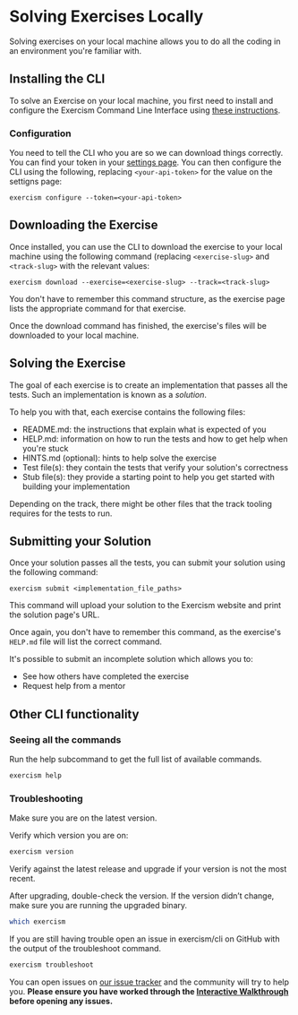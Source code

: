 # Solving Exercises Locally

Solving exercises on your local machine allows you to do all the coding in an environment you're familiar with.

## Installing the CLI

To solve an Exercise on your local machine, you first need to install and configure the Exercism Command Line Interface using [these instructions](https://exercism.io/cli).

### Configuration

You need to tell the CLI who you are so we can download things correctly.
You can find your token in your [settings page](/settings/api_cli).
You can then configure the CLI using the following, replacing `<your-api-token>` for the value on the settigns page:

```
exercism configure --token=<your-api-token>
```

## Downloading the Exercise

Once installed, you can use the CLI to download the exercise to your local machine using the following command (replacing `<exercise-slug>` and `<track-slug>` with the relevant values:

```
exercism download --exercise=<exercise-slug> --track=<track-slug>
```

You don't have to remember this command structure, as the exercise page lists the appropriate command for that exercise.

Once the download command has finished, the exercise's files will be downloaded to your local machine.

## Solving the Exercise

The goal of each exercise is to create an implementation that passes all the tests.
Such an implementation is known as a _solution_.

To help you with that, each exercise contains the following files:

- README.md: the instructions that explain what is expected of you
- HELP.md: information on how to run the tests and how to get help when you're stuck
- HINTS.md (optional): hints to help solve the exercise
- Test file(s): they contain the tests that verify your solution's correctness
- Stub file(s): they provide a starting point to help you get started with building your implementation

Depending on the track, there might be other files that the track tooling requires for the tests to run.

## Submitting your Solution

Once your solution passes all the tests, you can submit your solution using the following command:

```
exercism submit <implementation_file_paths>
```

This command will upload your solution to the Exercism website and print the solution page's URL.

Once again, you don't have to remember this command, as the exercise's `HELP.md` file will list the correct command.

It's possible to submit an incomplete solution which allows you to:

- See how others have completed the exercise
- Request help from a mentor

## Other CLI functionality

### Seeing all the commands

Run the help subcommand to get the full list of available commands.

```bash
exercism help
```

### Troubleshooting

Make sure you are on the latest version.

Verify which version you are on:

```bash
exercism version
```

Verify against the latest release and upgrade if your version is not the most recent.

After upgrading, double-check the version. If the version didn’t change, make sure you are running the upgraded binary.

```bash
which exercism
```

If you are still having trouble open an issue in exercism/cli on GitHub with the output of the troubleshoot command.

```bash
exercism troubleshoot
```

You can open issues on [our issue tracker](https://github.com/exercism/exercism.io) and the community will try to help you. **Please ensure you have worked through the [Interactive Walkthrough](https://exercism.io/cli-walkthrough) before opening any issues.**
